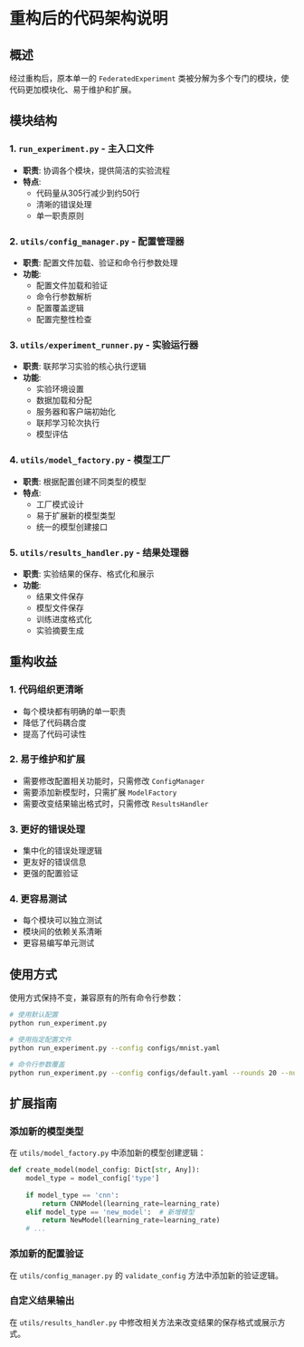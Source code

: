 # 重构后的代码架构说明

## 概述

经过重构后，原本单一的 `FederatedExperiment` 类被分解为多个专门的模块，使代码更加模块化、易于维护和扩展。

## 模块结构

### 1. `run_experiment.py` - 主入口文件
- **职责**: 协调各个模块，提供简洁的实验流程
- **特点**: 
  - 代码量从305行减少到约50行
  - 清晰的错误处理
  - 单一职责原则

### 2. `utils/config_manager.py` - 配置管理器
- **职责**: 配置文件加载、验证和命令行参数处理
- **功能**:
  - 配置文件加载和验证
  - 命令行参数解析
  - 配置覆盖逻辑
  - 配置完整性检查

### 3. `utils/experiment_runner.py` - 实验运行器
- **职责**: 联邦学习实验的核心执行逻辑
- **功能**:
  - 实验环境设置
  - 数据加载和分配
  - 服务器和客户端初始化
  - 联邦学习轮次执行
  - 模型评估

### 4. `utils/model_factory.py` - 模型工厂
- **职责**: 根据配置创建不同类型的模型
- **特点**:
  - 工厂模式设计
  - 易于扩展新的模型类型
  - 统一的模型创建接口

### 5. `utils/results_handler.py` - 结果处理器
- **职责**: 实验结果的保存、格式化和展示
- **功能**:
  - 结果文件保存
  - 模型文件保存
  - 训练进度格式化
  - 实验摘要生成

## 重构收益

### 1. 代码组织更清晰
- 每个模块都有明确的单一职责
- 降低了代码耦合度
- 提高了代码可读性

### 2. 易于维护和扩展
- 需要修改配置相关功能时，只需修改 `ConfigManager`
- 需要添加新模型时，只需扩展 `ModelFactory`
- 需要改变结果输出格式时，只需修改 `ResultsHandler`

### 3. 更好的错误处理
- 集中化的错误处理逻辑
- 更友好的错误信息
- 更强的配置验证

### 4. 更容易测试
- 每个模块可以独立测试
- 模块间的依赖关系清晰
- 更容易编写单元测试

## 使用方式

使用方式保持不变，兼容原有的所有命令行参数：

```bash
# 使用默认配置
python run_experiment.py

# 使用指定配置文件
python run_experiment.py --config configs/mnist.yaml

# 命令行参数覆盖
python run_experiment.py --config configs/default.yaml --rounds 20 --num-clients 10
```

## 扩展指南

### 添加新的模型类型
在 `utils/model_factory.py` 中添加新的模型创建逻辑：

```python
def create_model(model_config: Dict[str, Any]):
    model_type = model_config['type']
    
    if model_type == 'cnn':
        return CNNModel(learning_rate=learning_rate)
    elif model_type == 'new_model':  # 新增模型
        return NewModel(learning_rate=learning_rate)
    # ...
```

### 添加新的配置验证
在 `utils/config_manager.py` 的 `validate_config` 方法中添加新的验证逻辑。

### 自定义结果输出
在 `utils/results_handler.py` 中修改相关方法来改变结果的保存格式或展示方式。
